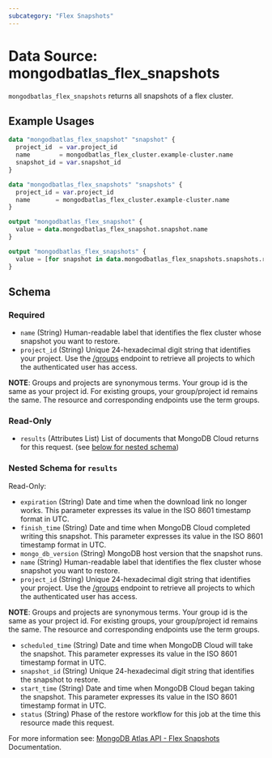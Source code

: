```yaml
---
subcategory: "Flex Snapshots"
---
```


# Data Source: mongodbatlas_flex_snapshots

`mongodbatlas_flex_snapshots` returns all snapshots of a flex cluster.

## Example Usages
```terraform
data "mongodbatlas_flex_snapshot" "snapshot" {
  project_id  = var.project_id
  name        = mongodbatlas_flex_cluster.example-cluster.name
  snapshot_id = var.snapshot_id
}

data "mongodbatlas_flex_snapshots" "snapshots" {
  project_id = var.project_id
  name       = mongodbatlas_flex_cluster.example-cluster.name
}

output "mongodbatlas_flex_snapshot" {
  value = data.mongodbatlas_flex_snapshot.snapshot.name
}

output "mongodbatlas_flex_snapshots" {
  value = [for snapshot in data.mongodbatlas_flex_snapshots.snapshots.results : snapshot.snapshot_id]
}
```

<!-- schema generated by tfplugindocs -->
## Schema

### Required

- `name` (String) Human-readable label that identifies the flex cluster whose snapshot you want to restore.
- `project_id` (String) Unique 24-hexadecimal digit string that identifies your project. Use the [/groups](#tag/Projects/operation/listProjects) endpoint to retrieve all projects to which the authenticated user has access.

**NOTE**: Groups and projects are synonymous terms. Your group id is the same as your project id. For existing groups, your group/project id remains the same. The resource and corresponding endpoints use the term groups.

### Read-Only

- `results` (Attributes List) List of documents that MongoDB Cloud returns for this request. (see [below for nested schema](#nestedatt--results))

<a id="nestedatt--results"></a>
### Nested Schema for `results`

Read-Only:

- `expiration` (String) Date and time when the download link no longer works. This parameter expresses its value in the ISO 8601 timestamp format in UTC.
- `finish_time` (String) Date and time when MongoDB Cloud completed writing this snapshot. This parameter expresses its value in the ISO 8601 timestamp format in UTC.
- `mongo_db_version` (String) MongoDB host version that the snapshot runs.
- `name` (String) Human-readable label that identifies the flex cluster whose snapshot you want to restore.
- `project_id` (String) Unique 24-hexadecimal digit string that identifies your project. Use the [/groups](#tag/Projects/operation/listProjects) endpoint to retrieve all projects to which the authenticated user has access.

**NOTE**: Groups and projects are synonymous terms. Your group id is the same as your project id. For existing groups, your group/project id remains the same. The resource and corresponding endpoints use the term groups.
- `scheduled_time` (String) Date and time when MongoDB Cloud will take the snapshot. This parameter expresses its value in the ISO 8601 timestamp format in UTC.
- `snapshot_id` (String) Unique 24-hexadecimal digit string that identifies the snapshot to restore.
- `start_time` (String) Date and time when MongoDB Cloud began taking the snapshot. This parameter expresses its value in the ISO 8601 timestamp format in UTC.
- `status` (String) Phase of the restore workflow for this job at the time this resource made this request.

For more information see: [MongoDB Atlas API - Flex Snapshots](https://www.mongodb.com/docs/api/doc/atlas-admin-api-v2/operation/operation-listflexbackups) Documentation.
